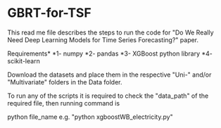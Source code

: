 # GBRT-for-TSF

This read me file describes the steps to run the code for "Do We Really Need Deep Learning Models for 
Time Series Forecasting?" paper.

Requirements*
*1- numpy
*2- pandas
*3- XGBoost python library 
*4- scikit-learn


Download the datasets and place them in the respective "Uni-" and/or "Multivariate" folders in the Data folder.

To run any of the scripts it is required to check the "data_path" of the required file, then
running command is 

python file_name e.g. "python xgboostWB_electricity.py"
